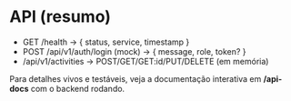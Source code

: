 # API (resumo)

- GET /health → { status, service, timestamp }
- POST /api/v1/auth/login (mock) → { message, role, token? }
- /api/v1/activities → POST/GET/GET:id/PUT/DELETE (em memória)

Para detalhes vivos e testáveis, veja a documentação interativa em **/api-docs** com o backend rodando.
